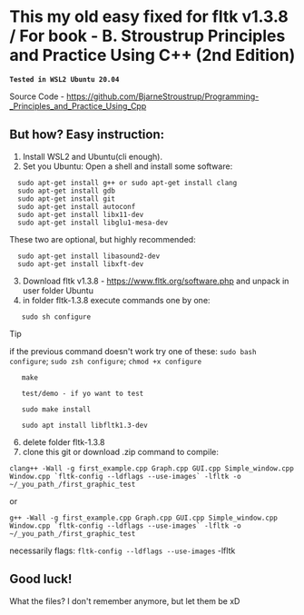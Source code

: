 # This my old easy fixed for fltk v1.3.8 / For book - B. Stroustrup Principles and Practice Using C++ (2nd Edition)
**`Tested in WSL2 Ubuntu 20.04`**

Source Code - https://github.com/BjarneStroustrup/Programming-_Principles_and_Practice_Using_Cpp

## But how? Easy instruction:
1. Install WSL2 and Ubuntu(cli enough).
2. Set you Ubuntu:
Open a shell and install some software:
```
  sudo apt-get install g++ or sudo apt-get install clang
  sudo apt-get install gdb
  sudo apt-get install git
  sudo apt-get install autoconf
  sudo apt-get install libx11-dev
  sudo apt-get install libglu1-mesa-dev
```
  These two are optional, but highly recommended:
```
  sudo apt-get install libasound2-dev
  sudo apt-get install libxft-dev
```
3. Download fltk v1.3.8 - https://www.fltk.org/software.php and unpack in user folder Ubuntu
4. in folder fltk-1.3.8
execute commands one by one:
```
   sudo sh configure
```
> [!Tip]
> if the previous command doesn't work try one of these: `sudo bash configure`;  `sudo zsh configure`; `chmod +x configure`
```
   make
```
```
   test/demo - if yo want to test
```
```
   sudo make install
```
```
   sudo apt install libfltk1.3-dev
```
6. delete folder fltk-1.3.8
7. clone this git or download .zip
command to compile:
```
clang++ -Wall -g first_example.cpp Graph.cpp GUI.cpp Simple_window.cpp Window.cpp `fltk-config --ldflags --use-images` -lfltk -o ~/_you_path_/first_graphic_test
```
or
```
g++ -Wall -g first_example.cpp Graph.cpp GUI.cpp Simple_window.cpp Window.cpp `fltk-config --ldflags --use-images` -lfltk -o ~/_you_path_/first_graphic_test
```
necessarily flags: `fltk-config --ldflags --use-images` -lfltk

**Good luck!**
---

What the files? I don't remember anymore, but let them be xD
